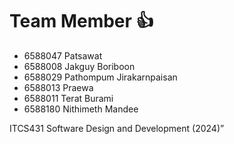 # Team Member 👍
- 6588047 Patsawat
- 6588008 Jakguy Boriboon
- 6588029 Pathompum Jirakarnpaisan
- 6588013 Praewa
- 6588011 Terat Burami
- 6588180 Nithimeth Mandee


ITCS431 Software Design and Development (2024)”
